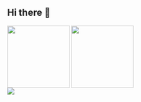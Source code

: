 ## Hi there 👋


<div style="display: flex;">
  <img src="https://github-readme-stats.vercel.app/api?username=danlif1&show_icons=true&theme=neon&text_color=33B4A8&count_private=true&include_all_commits=true" style="height: 15vw;"/>
  <img src="https://github-readme-stats.vercel.app/api/top-langs/?username=danlif1&layout=compact&langs_count=10&theme=neon&text_color=33B4A8" style="height: 15vw;" align="right"/>
</div>
<img src="https://github-profile-trophy.vercel.app/?username=danlif1&column=10&theme=radical"/>

<!--
**Danlif1/Danlif1** is a ✨ _special_ ✨ repository because its `README.md` (this file) appears on your GitHub profile.

Here are some ideas to get you started:

- 🔭 I’m currently working on ...
- 🌱 I’m currently learning ...
- 👯 I’m looking to collaborate on ...
- 🤔 I’m looking for help with ...
- 💬 Ask me about ...
- 📫 How to reach me: ...
- 😄 Pronouns: ...
- ⚡ Fun fact: ...
-->
